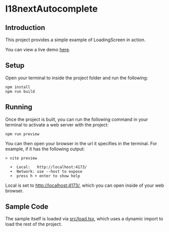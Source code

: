 # I18nextAutocomplete

## Introduction

This project provides a simple example of LoadingScreen in action.

You can view a live demo [here](https://crow281.github.io/light-loading-screen/sample/load-operations/).

## Setup

Open your terminal to inside the project folder and run the following:

```console
npm install
npm run build
```

## Running

Once the project is built, you can run the following command in your terminal to activate a web server with the project:

```console
npm run preview
```

You can then open your browser in the url it specifies in the terminal. For example, if it has the following output:

```console
> vite preview

  ➜  Local:   http://localhost:4173/
  ➜  Network: use --host to expose
  ➜  press h + enter to show help
```

Local is set to [http://localhost:4173/](http://localhost:4173/), which you can open inside of your web browser.

## Sample Code

The sample itself is loaded via [src/load.tsx](src/load.tsx), which uses a dynamic import to load the rest of the project.
